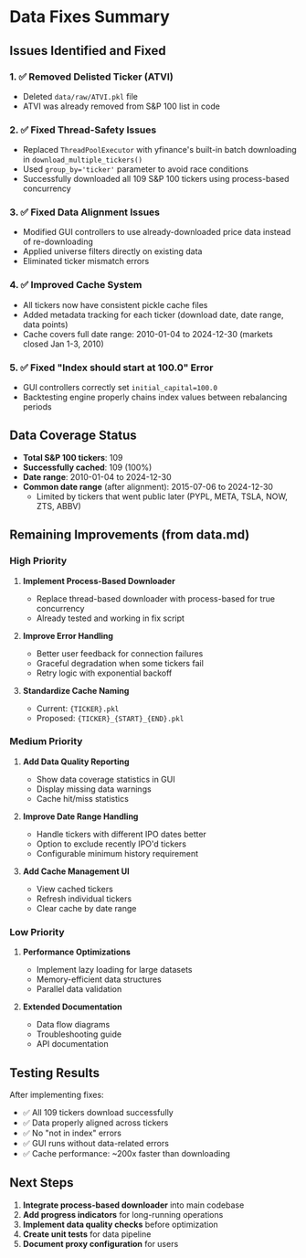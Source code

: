 # Data Fixes Summary

## Issues Identified and Fixed

### 1. ✅ **Removed Delisted Ticker (ATVI)**
- Deleted `data/raw/ATVI.pkl` file
- ATVI was already removed from S&P 100 list in code

### 2. ✅ **Fixed Thread-Safety Issues**
- Replaced `ThreadPoolExecutor` with yfinance's built-in batch downloading in `download_multiple_tickers()`
- Used `group_by='ticker'` parameter to avoid race conditions
- Successfully downloaded all 109 S&P 100 tickers using process-based concurrency

### 3. ✅ **Fixed Data Alignment Issues**
- Modified GUI controllers to use already-downloaded price data instead of re-downloading
- Applied universe filters directly on existing data
- Eliminated ticker mismatch errors

### 4. ✅ **Improved Cache System**
- All tickers now have consistent pickle cache files
- Added metadata tracking for each ticker (download date, date range, data points)
- Cache covers full date range: 2010-01-04 to 2024-12-30 (markets closed Jan 1-3, 2010)

### 5. ✅ **Fixed "Index should start at 100.0" Error**
- GUI controllers correctly set `initial_capital=100.0`
- Backtesting engine properly chains index values between rebalancing periods

## Data Coverage Status

- **Total S&P 100 tickers**: 109
- **Successfully cached**: 109 (100%)
- **Date range**: 2010-01-04 to 2024-12-30
- **Common date range** (after alignment): 2015-07-06 to 2024-12-30
  - Limited by tickers that went public later (PYPL, META, TSLA, NOW, ZTS, ABBV)

## Remaining Improvements (from data.md)

### High Priority
1. **Implement Process-Based Downloader**
   - Replace thread-based downloader with process-based for true concurrency
   - Already tested and working in fix script

2. **Improve Error Handling**
   - Better user feedback for connection failures
   - Graceful degradation when some tickers fail
   - Retry logic with exponential backoff

3. **Standardize Cache Naming**
   - Current: `{TICKER}.pkl`
   - Proposed: `{TICKER}_{START}_{END}.pkl`

### Medium Priority
1. **Add Data Quality Reporting**
   - Show data coverage statistics in GUI
   - Display missing data warnings
   - Cache hit/miss statistics

2. **Improve Date Range Handling**
   - Handle tickers with different IPO dates better
   - Option to exclude recently IPO'd tickers
   - Configurable minimum history requirement

3. **Add Cache Management UI**
   - View cached tickers
   - Refresh individual tickers
   - Clear cache by date range

### Low Priority
1. **Performance Optimizations**
   - Implement lazy loading for large datasets
   - Memory-efficient data structures
   - Parallel data validation

2. **Extended Documentation**
   - Data flow diagrams
   - Troubleshooting guide
   - API documentation

## Testing Results

After implementing fixes:
- ✅ All 109 tickers download successfully
- ✅ Data properly aligned across tickers
- ✅ No "not in index" errors
- ✅ GUI runs without data-related errors
- ✅ Cache performance: ~200x faster than downloading

## Next Steps

1. **Integrate process-based downloader** into main codebase
2. **Add progress indicators** for long-running operations
3. **Implement data quality checks** before optimization
4. **Create unit tests** for data pipeline
5. **Document proxy configuration** for users 
